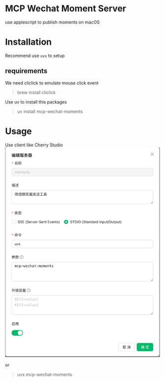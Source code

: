 # MCP Wechat Moment Server

use applescript to publish moments on macOS

# Installation

Recommend use `uvx` to setup

## requirements
We need cliclick to emulate mouse click event
> brew install cliclick

Use uv to install this packages
> uv install mcp-wechat-moments


# Usage
Use client like Cherry Studio
![intro](misc/intro.png)

or

> uvx mcp-wechat-moments

